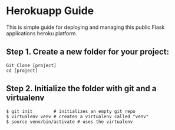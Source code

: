 # Herokuapp Guide
This is simple guide for deploying  and managing this public Flask applications heroku platform.

## Step 1. Create a new folder for your project:
```
Git Clone [project]
cd [project]
```

## Step 2. Initialize the folder with git and a virtualenv
```
$ git init        # initializes an empty git repo
$ virtualenv venv # creates a virtualenv called "venv"
$ source venv/bin/activate # uses the virtualenv
```



